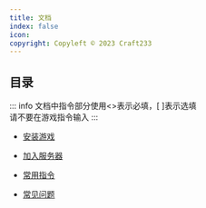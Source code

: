 ```yaml
---
title: 文档
index: false
icon: 
copyright: Copyleft © 2023 Craft233
---
```

## 目录
::: info
文档中指令部分使用<>表示必填，[ ]表示选填  
请不要在游戏指令输入
::: 
- [安装游戏](../Install_game/README.md)

- [加入服务器](../Join_game/README.md)

- [常用指令](../common_command/README.md)

- [常见问题](../common_question/README.md)